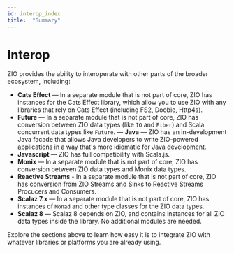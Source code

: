 ```yaml
---
id: interop_index
title:  "Summary"
---
```


# Interop

ZIO provides the ability to interoperate with other parts of the broader ecosystem, including:

 - **Cats Effect** — In a separate module that is not part of core, ZIO has instances for the Cats Effect library, which allow you to use ZIO with any libraries that rely on Cats Effect (including FS2, Doobie, Http4s).
 - **Future** — In a separate module that is not part of core, ZIO has conversion between ZIO data types (like `IO` and `Fiber`) and Scala concurrent data types like `Future`.
 — **Java** — ZIO has an in-development Java facade that allows Java developers to write ZIO-powered applications in a way that's more idiomatic for Java development.
 - **Javascript** — ZIO has full compatibility with Scala.js.
 - **Monix** — In a separate module that is not part of core, ZIO has conversion between ZIO data types and Monix data types.
 - **Reactive Streams** - In a separate module that is not part of core, ZIO has conversion from ZIO Streams and Sinks to Reactive Streams Procucers and Consumers.
 - **Scalaz 7.x** — In a separate module that is not part of core, ZIO has instances of `Monad` and other type classes for the ZIO data types.
 - **Scalaz 8** — Scalaz 8 depends on ZIO, and contains instances for all ZIO data types inside the library. No additional modules are needed.

Explore the sections above to learn how easy it is to integrate ZIO with whatever libraries or platforms you are already using. 
